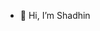 - 👋 Hi, I’m Shadhin


<!---
shadhin223/shadhin223 is a ✨ special ✨ repository because its `README.md` (this file) appears on your GitHub profile.
You can click the Preview link to take a look at your changes.
--->
